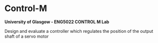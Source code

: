 # Control-M
**University of Glasgow - ENG5022 CONTROL M Lab**


Design and evaluate a controller which regulates the position of the output shaft of a servo motor
